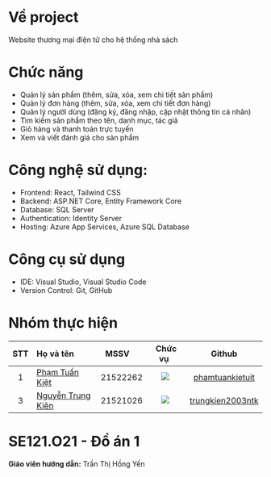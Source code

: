 # Về project
Website thương mại điện tử cho hệ thống nhà sách

# Chức năng
- Quản lý sản phẩm (thêm, sửa, xóa, xem chi tiết sản phẩm)
- Quản lý đơn hàng (thêm, sửa, xóa, xem chi tiết đơn hàng)
- Quản lý người dùng (đăng ký, đăng nhập, cập nhật thông tin cá nhân)
- Tìm kiếm sản phẩm theo tên, danh mục, tác giả
- Giỏ hàng và thanh toán trực tuyến
- Xem và viết đánh giá cho sản phẩm

# Công nghệ sử dụng:
- Frontend: React, Tailwind CSS
- Backend: ASP.NET Core, Entity Framework Core
- Database: SQL Server
- Authentication: Identity Server
- Hosting: Azure App Services, Azure SQL Database

# Công cụ sử dụng
- IDE: Visual Studio, Visual Studio Code
- Version Control: Git, GitHub

# Nhóm thực hiện
|STT|Họ và tên     |MSSV    |Chức vụ  |Github|
|:-:|:------------------|:---------:|:--------:|:-----------:|
| 1	|[Phạm Tuấn Kiệt](mailto:kietphamkb2@gmail.com)	| 21522262	| ![](https://img.shields.io/badge/-Member-blue) |[phamtuankietuit](https://github.com/phamtuankietuit)|
| 3	|[Nguyễn Trung Kiên](mailto:21521026@gm.uit.edu.vn)	| 21521026	| ![](https://img.shields.io/badge/-Leader-gold) |[trungkien2003ntk](https://github.com/trungkien2003ntk)|

# SE121.O21 - Đồ án 1
**Giáo viên hướng dẫn:** Trần Thị Hồng Yến
